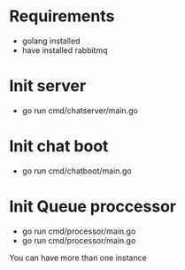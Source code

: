 # Requirements
- golang installed
- have installed rabbitmq

# Init server
- go run cmd/chatserver/main.go

# Init chat boot
- go run cmd/chatboot/main.go

# Init Queue proccessor 
- go run cmd/processor/main.go 
- go run cmd/processor/main.go 

You can have more than one instance
